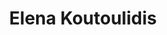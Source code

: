 ---
title: Elena Koutoulidis
type: Site web
preview: /images/preview-elenakoutoulidis.png
description: Ce projet a été réalisé pour Elena Koutoulidis, une psychothérapeute à Bordeaux. L'objectif de ce site est d'informer les clients d'Elena sur les services qu'elle propose, mais aussi sur ses nombreuses actualités comme son séminaire qu'elle organise chaque année. Grâce à son nouveau site internet, Elena possède désormais un support de référence où elle est libre de poster ce que bon lui semble.
images-desktop: [
    '/images/preview-elenakoutoulidis.png'
]
images-mobile: [
    '/images/preview-elenakoutoulidis.png'
]
period: janvier 2020
site: "https://www.elenakoutoulidis.com/"
tags: ["web","UI","CMS"]
---